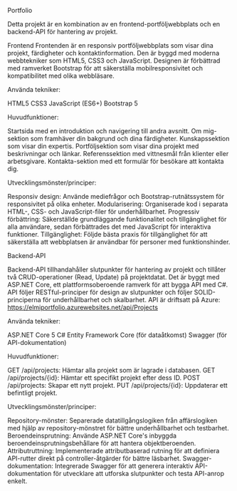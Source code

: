 Portfolio


Detta projekt är en kombination av en frontend-portföljwebbplats och en backend-API för hantering av projekt.

Frontend
Frontenden är en responsiv portföljwebbplats som visar dina projekt, färdigheter och kontaktinformation. Den är byggd med moderna webbtekniker som HTML5, CSS3 och JavaScript. 
Designen är förbättrad med ramverket Bootstrap för att säkerställa mobilresponsivitet och kompatibilitet med olika webbläsare.

Använda tekniker:

HTML5
CSS3
JavaScript (ES6+)
Bootstrap 5


Huvudfunktioner:

Startsida med en introduktion och navigering till andra avsnitt.
Om mig-sektion som framhäver din bakgrund och dina färdigheter.
Kunskapssektion som visar din expertis.
Portföljsektion som visar dina projekt med beskrivningar och länkar.
Referenssektion med vittnesmål från klienter eller arbetsgivare.
Kontakta-sektion med ett formulär för besökare att kontakta dig.

Utvecklingsmönster/principer:

Responsiv design: Använde mediefrågor och Bootstrap-rutnätssystem för responsivitet på olika enheter.
Modularisering: Organiserade kod i separata HTML-, CSS- och JavaScript-filer för underhållbarhet.
Progressiv förbättring: Säkerställde grundläggande funktionalitet och tillgänglighet för alla användare, sedan förbättrades det med JavaScript för interaktiva funktioner.
Tillgänglighet: Följde bästa praxis för tillgänglighet för att säkerställa att webbplatsen är användbar för personer med funktionshinder.

Backend-API

Backend-API tillhandahåller slutpunkter för hantering av projekt och tillåter två CRUD-operationer (Read, Update) på projektdatat. Det är byggt med ASP.NET Core, ett plattformsoberoende ramverk för att bygga API
med C#. API följer RESTful-principer för design av slutpunkter och följer SOLID-principerna för underhållbarhet och skalbarhet. API
är driftsatt på Azure: https://elmiportfolio.azurewebsites.net/api/Projects 

Använda tekniker:

ASP.NET Core 5
C#
Entity Framework Core (för dataåtkomst)
Swagger (för API-dokumentation)


Huvudfunktioner:

GET /api/projects: Hämtar alla projekt som är lagrade i databasen.
GET /api/projects/{id}: Hämtar ett specifikt projekt efter dess ID.
POST /api/projects: Skapar ett nytt projekt.
PUT /api/projects/{id}: Uppdaterar ett befintligt projekt.

Utvecklingsmönster/principer:

Repository-mönster: Separerade datatillgångslogiken från affärslogiken med hjälp av repository-mönstret för bättre underhållbarhet och testbarhet.
Beroendeinsprutning: Använde ASP.NET Core's inbyggda beroendeinsprutningsbehållare för att hantera objektberoenden.
Attributruttning: Implementerade attributbaserad rutning för att definiera API-rutter direkt på controller-åtgärder för bättre läsbarhet.
Swagger-dokumentation: Integrerade Swagger för att generera interaktiv API-dokumentation för utvecklare att utforska slutpunkter och testa API-anrop enkelt.
